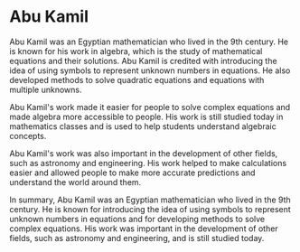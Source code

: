 # Abu Kamil

Abu Kamil was an Egyptian mathematician who lived in the 9th century. He is known for his work in algebra, which is the study of mathematical equations and their solutions. Abu Kamil is credited with introducing the idea of using symbols to represent unknown numbers in equations. He also developed methods to solve quadratic equations and equations with multiple unknowns.

Abu Kamil's work made it easier for people to solve complex equations and made algebra more accessible to people. His work is still studied today in mathematics classes and is used to help students understand algebraic concepts.

Abu Kamil's work was also important in the development of other fields, such as astronomy and engineering. His work helped to make calculations easier and allowed people to make more accurate predictions and understand the world around them.

In summary, Abu Kamil was an Egyptian mathematician who lived in the 9th century. He is known for introducing the idea of using symbols to represent unknown numbers in equations and for developing methods to solve complex equations. His work was important in the development of other fields, such as astronomy and engineering, and is still studied today.

